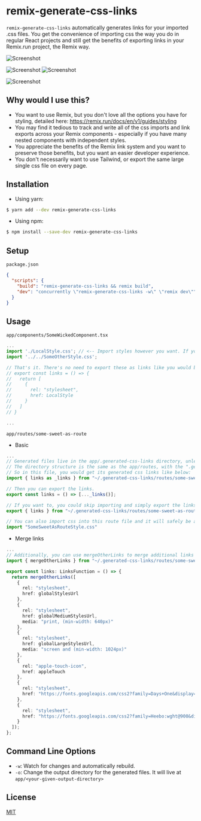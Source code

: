 # remix-generate-css-links

`remix-generate-css-links` automatically generates links for your imported .css files. You get the convenience of importing css the way you do in regular React projects and still get the benefits of exporting links in your Remix.run project, the Remix way.

![Screenshot](https://user-images.githubusercontent.com/52981032/152796510-0ea4e317-a355-4573-a204-a5c769855722.png)

![Screenshot](https://user-images.githubusercontent.com/52981032/152798285-20e00249-3ea1-48fa-b13b-f801db8985f4.png)
![Screenshot](https://user-images.githubusercontent.com/52981032/152802365-19778b0e-2082-4647-9ee1-7688d589ff01.png)

![Screenshot](https://user-images.githubusercontent.com/52981032/152801788-22fb86bc-7296-4df2-b6c4-a9b4d2461864.png)


## Why would I use this?
- You want to use Remix, but you don't love all the options you have for styling, detailed here: https://remix.run/docs/en/v1/guides/styling
- You may find it tedious to track and write all of the css imports and link exports across your Remix components - especially if you have many nested components with independent styles.
- You appreciate the benefits of the Remix link system and you want to preserve those benefits, but you want an easier developer experience.
- You don't necessarily want to use Tailwind, or export the same large single css file on every page.

## Installation

- Using yarn:

```bash
$ yarn add --dev remix-generate-css-links
```

- Using npm:

```bash
$ npm install --save-dev remix-generate-css-links
```

## Setup

`package.json`

```json
{
  "scripts": {
    "build": "remix-generate-css-links && remix build",
    "dev": "concurrently \"remix-generate-css-links -w\" \"remix dev\""
  }
}
```

## Usage

`app/components/SomeWickedComponent.tsx`
```typescript
...
import './LocalStyle.css'; // <-- Import styles however you want. If you want, you can just import like this for side effects.
import '../../SomeOtherStyle.css';

// That's it. There's no need to export these as links like you would below. Though if you did, it would still work.
// export const links = () => {
//   return [
//     {
//       rel: "stylesheet",
//       href: LocalStyle
//     }
//   ]
// }

...
```

`app/routes/some-sweet-as-route`

- Basic
```typescript
...
// Generated files live in the app/.generated-css-links directory, unless you specify another directory the --outdir / -o flag.
// The directory structure is the same as the app/routes, with the ".generated-links" extension OR ~/.generated-css-links/<route-path>.generated-links
// So in this file, you would get its generated css links like below:
import { links as _links } from "~/.generated-css-links/routes/some-sweet-as-route.generated-links"

// Then you can export the links.
export const links = () => [..._links()];

// If you want to, you could skip importing and simply export the links directly.
export { links } from "~/.generated-css-links/routes/some-sweet-as-route.generated-links"

// You can also import css into this route file and it will safely be added to its own exported links
import "SomeSweetAsRouteStyle.css"
```

- Merge links
```typescript
...
// Additionally, you can use mergeOtherLinks to merge additional links to the exported route links without duplicating them.
import { mergeOtherLinks } from "~/.generated-css-links/routes/some-sweet-as-route.generated-links"

export const links: LinksFunction = () => {
  return mergeOtherLinks([
    {
      rel: "stylesheet",
      href: globalStylesUrl
    },
    {
      rel: "stylesheet",
      href: globalMediumStylesUrl,
      media: "print, (min-width: 640px)"
    },
    {
      rel: "stylesheet",
      href: globalLargeStylesUrl,
      media: "screen and (min-width: 1024px)"
    },
    {
      rel: "apple-touch-icon",
      href: appleTouch
    },
    {
      rel: "stylesheet",
      href: "https://fonts.googleapis.com/css2?family=Days+One&display=swap",
    },
    {
      rel: "stylesheet",
      href: "https://fonts.googleapis.com/css2?family=Heebo:wght@900&display=swap",
    }
  ]);
};

```

## Command Line Options

- `-w`: Watch for changes and automatically rebuild.
- `-o`: Change the output directory for the generated files. It will live at `app/<your-given-output-directory>`

## License

[MIT](LICENSE)
